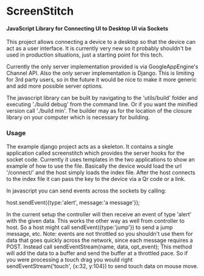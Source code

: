 ScreenStitch
========

#### JavaScript Library for Connecting UI to Desktop UI via Sockets ####

This project allows connecting a device to a desktop so that the device can act as a user interface. It is currently very new so it probably shouldn't be used in production situations, just a starting point for this tech.

Currently the only server implementation provided is via GoogleAppEngine's Channel API. Also the only server implementation is Django. This is limiting for 3rd party users, so in the future it would be nice to make it more generic and add more possible server options.

The javascript library can be built by navigating to the 'utils/build' folder and executing './build debug' from the command line. Or if you want the minified version call './build min'. The builder may as for the location of the closure library on your computer which is necessary for building.

### Usage ###

The example django project acts as a skeleton. It contains a single application called screenstitch which provides the server hooks for the socket code. Currently it uses templates in the two applications to show an example of how to use the file. Basically the device would load the url '/connect/' and the host simply loads the index file. After the host connects to the index file it can pass the key to the device via a Qr code or a link.

In javascript you can send events across the sockets by calling:

host.sendEvent({type:'alert', message:'a message'});

In the current setup the controller will then receive an event of type 'alert' with the given data. This works the other way as well from controller to host. So a host might call sendEvent({type:'jump'}) to send a jump message, etc. Note: events are not throttled so you shouldn't use them for data that goes quickly across the network, since each message requires a POST. Instead call sendEventStream(name, data, opt_event); This method will add the data to a buffer and send the buffer at a throttled pace. So if you were processing a touch drag you would right sendEventStream('touch', {x:32, y:104}) to send touch data on mouse move.

